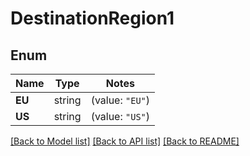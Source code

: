 # DestinationRegion1

## Enum

Name | Type | Notes
------------ | ------------- | -------------
**EU** | string | (value: `"EU"`)
**US** | string | (value: `"US"`)


[[Back to Model list]](../README.md#documentation-for-models) [[Back to API list]](../README.md#documentation-for-api-endpoints) [[Back to README]](../README.md)


